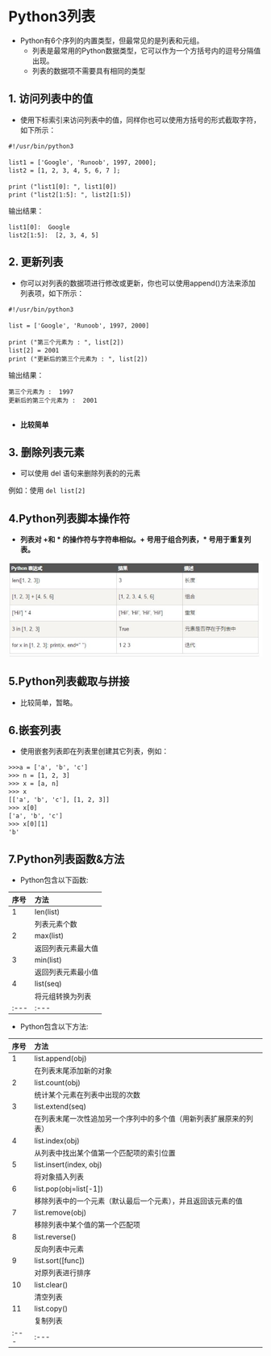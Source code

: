 #  Python3列表

- Python有6个序列的内置类型，但最常见的是列表和元组。
	-  列表是最常用的Python数据类型，它可以作为一个方括号内的逗号分隔值出现。
	-  列表的数据项不需要具有相同的类型

##  1. 访问列表中的值


- 使用下标索引来访问列表中的值，同样你也可以使用方括号的形式截取字符，如下所示：


```
#!/usr/bin/python3
 
list1 = ['Google', 'Runoob', 1997, 2000];
list2 = [1, 2, 3, 4, 5, 6, 7 ];
 
print ("list1[0]: ", list1[0])
print ("list2[1:5]: ", list2[1:5])
```



输出结果：

```
list1[0]:  Google
list2[1:5]:  [2, 3, 4, 5]  
```

## 2. 更新列表

- 你可以对列表的数据项进行修改或更新，你也可以使用append()方法来添加列表项，如下所示：


```
#!/usr/bin/python3
 
list = ['Google', 'Runoob', 1997, 2000]
 
print ("第三个元素为 : ", list[2])
list[2] = 2001
print ("更新后的第三个元素为 : ", list[2])

```

输出结果：

```
第三个元素为 :  1997
更新后的第三个元素为 :  2001


```

- <strong>比较简单</strong>


##  3. 删除列表元素

- 可以使用 del 语句来删除列表的的元素

例如：使用  `del list[2]`


##   4.Python列表脚本操作符

+ <strong>列表对 \+和 \* 的操作符与字符串相似。\+ 号用于组合列表，\* 号用于重复列表。</strong>

<img src="./ppp/Pythonday4_1.JPG">


##   5.Python列表截取与拼接

+ 比较简单，暂略。



##   6.嵌套列表

- 使用嵌套列表即在列表里创建其它列表，例如：

```
>>>a = ['a', 'b', 'c']
>>> n = [1, 2, 3]
>>> x = [a, n]
>>> x
[['a', 'b', 'c'], [1, 2, 3]]
>>> x[0]
['a', 'b', 'c']
>>> x[0][1]
'b'

```

##   7.Python列表函数&方法


+ Python包含以下函数:

|序号	|	方法	|
|:---|:---|
|	1	|	len(list)	|
|	` `	|	列表元素个数	|
|	2	|	max(list)	|
|	` `	|	返回列表元素最大值	|
|	3	|	min(list)	|
|	` `	|	返回列表元素最小值	|
|	4	|	list(seq)	|
|	` `	|	将元组转换为列表	|
|:---|:---|
+ Python包含以下方法:


|序号	|	方法	|
|:---|:---|
|	1	|	list.append(obj)	|
|	` `	|	在列表末尾添加新的对象	|
|	2	|	list.count(obj)	|
|	` `	|	统计某个元素在列表中出现的次数	|
|	3	|	list.extend(seq)	|
|	` `	|	在列表末尾一次性追加另一个序列中的多个值（用新列表扩展原来的列表）	|
|	4	|	list.index(obj)	|
|	` `	|	从列表中找出某个值第一个匹配项的索引位置	|
|	5	|	list.insert(index, obj)	|
|	` `	|	将对象插入列表	|
|	6	|	list.pop(obj=list[-1])	|
|	` `	|	移除列表中的一个元素（默认最后一个元素），并且返回该元素的值	|
|	7	|	list.remove(obj)	|
|	` `	|	移除列表中某个值的第一个匹配项	|
|	8	|	list.reverse()	|
|	` `	|	反向列表中元素	|
|	9	|	list.sort([func])	|
|	` `	|	对原列表进行排序	|
|	10	|	list.clear()	|
|	` `	|	清空列表	|
|	11	|	list.copy()	|
|	` `	|	复制列表	|
|:---|:---|




